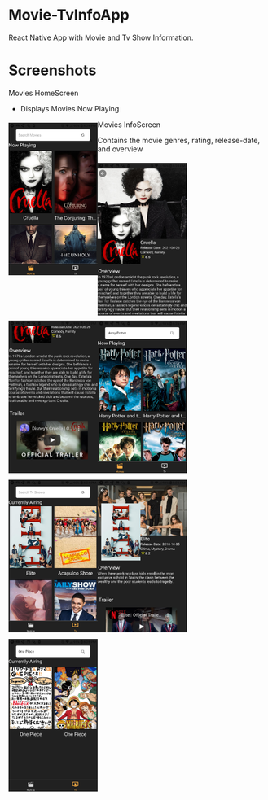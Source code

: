 # Movie-TvInfoApp

React Native App with Movie and Tv Show Information.

# Screenshots

Movies HomeScreen
- Displays Movies Now Playing
<img src="/demo/screenshots/Movies-Home.png" vspace="5"   align= "left" height="300" width="175">

Movies InfoScreen
- Contains the movie genres, rating, release-date, and overview

<img src="/demo/screenshots/Movies-Info.png" vspace="5"   align= "left" height="300" width="175" >
<img src="/demo/screenshots/Movies-Search.png" vspace="5"  height="300" width="175" >
<img src="/demo/screenshots/Trailer.png" vspace="5"  align= "left" height="300" width="175">
<img src="/demo/screenshots/Tv-Home.png" vspace="5"  align= "left"  height="300" width="175" >
<img src="/demo/screenshots/Tv-Info.png" vspace="5"  height="300" width="175" >
<img src="/demo/screenshots/Tv-Search.png" vspace="5" align= "left" height="300" width="175" >
